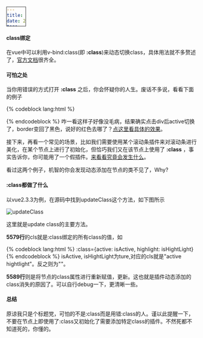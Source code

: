 ```yaml
---
title: vue之可怕的class绑定
date: 2017-05-28 20:02:19
tags:
  -javascript
  -vue
---
```

#### class绑定
在vue中可以利用v-bind:class(即 **:class**)来动态切换class，具体用法就不多赘述了，[官方文档](https://vuefe.cn/v2/guide/class-and-style.html)很齐全。<!-- more -->

#### 可怕之处

当你用错误的方式打开 **:class** 之后，你会怀疑你的人生。废话不多说，看看下面的例子

{% codeblock lang:html %}
<template>
<div id="classBind" :class="{active: isActive}" @click="toggleActive"></div>
</template>

<script>
new Vue({
    el: "#classBind",
    data: {
        isActive: false
    },
    methods: {
        toggleActive: function() {
            this.isActive = !this.isActive;    
        }
    },
    mounted: function() {
        // 动态添加class
        this.$el.classList = "border-red"
    }
});
</script>

<style>
div {
    border: 1px solid #333;
    width: 50px;
    height: 50px;
}
.active {
    background: #ccc;
}
.border-red {
    border: 1px solid red;
}
</style>
{% endcodeblock %}
咋一看这样子好像没毛病，结果确实点击div后active切换了，border变回了黑色，说好的红色去哪了？[点这里看具体的效果](https://codepen.io/TimLuo465/pen/GmaOYq?editors=0010)。

接下来，再看一个常见的场景，比如我们需要使用某个滚动条插件来对滚动条进行美化，在某个节点上进行了初始化，但恰巧我们又在该节点上使用了 **:class** ，事实告诉你，你可能用了一个假插件。[来看看究竟会发生什么](http://note.youdao.com/)。

看过这两个例子，机智的你会发现动态添加在节点的类不见了，Why?

#### :class都做了什么

以vue2.3.3为例，在源码中找到updateClass这个方法，如下图所示

![updateClass](/images/updateClass.png)

这里就是update class的主要方法。

**5579行**的cls就是:class绑定的所有class的值，如

{% codeblock lang:html %}
:class={active: isActive, highlight: isHightLight}
{% endcodeblock %}
isActive, isHightLight为ture,对应的cls就是"active hightlight"。反之则为""。

**5589行**则是将节点的class属性进行重新赋值，更新。这也就是插件动态添加的class消失的原因了。可以自行debug一下，更清晰一些。

#### 总结

原谅我只是个标题党，可怕的不是:class而是用错:class的人。谨以此提醒一下，不要在节点上即使用了:class又初始化了需要添加特定class的插件。不然死都不知道死的，你懂的。



